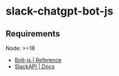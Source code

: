# slack-chatgpt-bot-js

## Requirements
Node: >=18

- [Bolt-js | Reference](https://slack.dev/bolt-js/ja-jp/reference)
- [SlackAPI | Docs](https://api.slack.com/docs)

